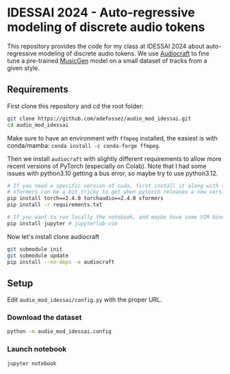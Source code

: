 # IDESSAI 2024 - Auto-regressive modeling of discrete audio tokens

This repository provides the code for my class at IDESSAI 2024 about auto-regressive modeling of discrete
audio tokens. We use [Audiocraft](https://github.com/facebookresearch/audiocraft) to fine tune a pre-trained
[MusicGen](https://arxiv.org/abs/2306.05284) model on a small dataset of tracks from a given style.

## Requirements

First clone this repository and cd the root folder:
```bash
git clone https://github.com/adefossez/audio_mod_idessai.git
cd audio_mod_idessai
```

Make sure to have an environment with `ffmpeg` installed, the easiest is with
conda/mamba: `conda install -c conda-forge ffmpeg`.

Then we install `audiocraft` with slightly
different requirements to allow more recent versions of PyTorch (especially on Colab).
Note that I had some issues with python3.10 getting a bus error, so maybe try to use python3.12.

```bash
# If you need a specific version of cuda, first install it along with torchaudio, for instance
# xformers can be a bit tricky to get when pytorch releases a new version, so we pin 2.4.0.
pip install torch==2.4.0 torchaudio==2.4.0 xformers
pip install -r requirements.txt

# If you want to run locally the notebook, and maybe have some VIM binding ;)
pip install jupyter # jupyterlab-vim
```

Now let's install clone audiocraft
```bash
git submodule init
git submodule update
pip install --no-deps -e audiocraft
```


## Setup

Edit `audio_mod_idessai/config.py` with the proper URL.

### Download the dataset

```bash
python -m audio_mod_idessai.config
```

### Launch notebook

```bash
jupyter notebook
```
